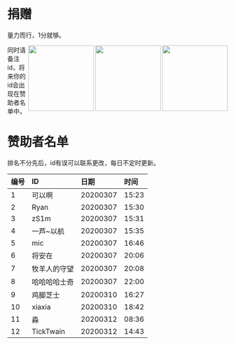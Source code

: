 # 捐赠

量力而行，1分就够。

<img align="right" height="150" src="https://onmyojibot.oss-cn-beijing.aliyuncs.com/donate/any.jpg" />

<img align="right" height="150" src="https://onmyojibot.oss-cn-beijing.aliyuncs.com/donate/1.jpg"/>

<img align="right" height="150" src="https://onmyojibot.oss-cn-beijing.aliyuncs.com/donate/0.01.jpg" />

同时请备注id，将来你的id会出现在赞助者名单中。

# 赞助者名单
排名不分先后，id有误可以联系更改，每日不定时更新。

|编号|ID|日期|时间|
|:-|:-|:-|:-|
|1|可以啊|20200307|15:23|
|2|Ryan|20200307|15:30|
|3|zS1m|20200307|15:31|
|4|一芦~以航|20200307|15:35|
|5|mic|20200307|16:46|
|6|将安在|20200307|20:06|
|7|牧羊人的守望|20200307|20:08|
|8|哈哈哈哈士奇|20200307|22:00|
|9|鸡脚芝士|20200310|16:27|
|10|xiaxia|20200310|18:42|
|11|淼|20200312|08:36|
|12|TickTwain|20200312|14:43|